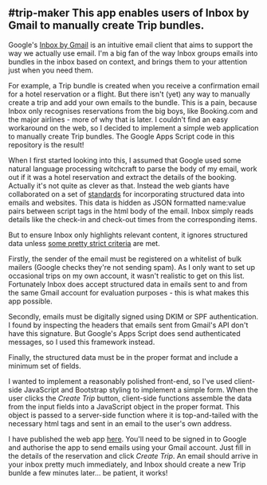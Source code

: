#trip-maker
This app enables users of Inbox by Gmail to manually create Trip bundles.
---
Google's [Inbox by Gmail](http://www.google.com/inbox/) is an intuitive email client that aims to support the way we actually use email.  I'm a big fan of the way Inbox groups emails into bundles in the inbox based on context, and brings them to your attention just when you need them.

For example, a Trip bundle is created when you receive a confirmation email for a hotel reservation or a flight.  But there isn't (yet) any way to manually create a trip and add your own emails to the bundle.  This is a pain, because Inbox only recognises reservations from the big boys, like Booking.com and the major airlines - more of why that is later.  I couldn't find an easy workaround on the web, so I decided to implement a simple web application to manually create Trip bundles.  The Google Apps Script code in this repository is the result!

When I first started looking into this, I assumed that Google used some natural language processing witchcraft to parse the body of my email, work out if it was a hotel reservation and extract the details of the booking.  Actually it's not quite as clever as that.  Instead the web giants have collaborated on a set of [standards](http://schema.org) for incorporating structured data into emails and websites.  This data is hidden as JSON formatted name:value pairs between script tags in the html body of the email.  Inbox simply reads details like the check-in and check-out times from the corresponding items. 

But to ensure Inbox only highlights relevant content, it ignores structured data unless [some pretty strict criteria](https://developers.google.com/gmail/markup/registering-with-google#registration_guidelines) are met.

Firstly, the sender of the email must be registered on a whitelist of bulk mailers (Google checks they're not sending spam).  As I only want to set up occasional trips on my own account, it wasn't realistic to get on this list.  Fortunately Inbox does accept structured data in emails sent to and from the same Gmail account for evaluation purposes - this is what makes this app possible.

Secondly, emails must be digitally signed using DKIM or SPF authentication.  I found by inspecting the headers that emails sent from Gmail's API don't have this signature.  But Google's Apps Script does send authenticated messages, so I used this framework instead.

Finally, the structured data must be in the proper format and include a minimum set of fields.

I wanted to implement a reasonably polished front-end, so I've used client-side JavaScript and Bootstrap styling to implement a simple form.  When the user clicks the *Create Trip* button, client-side functions assemble the data from the input fields into a JavaScript object in the proper format.  This object is passed to a server-side function where it is top-and-tailed with the necessary html tags and sent in an email to the user's own address.

I have published the web app [here](goo.gl/grOK2u).  You'll need to be signed in to Google and authorise the app to send emails using your Gmail account.  Just fill in the details of the reservation and click *Create Trip*.  An email should arrive in your inbox pretty much immediately, and Inbox should create a new Trip bunlde a few minutes later... be patient, it works!
